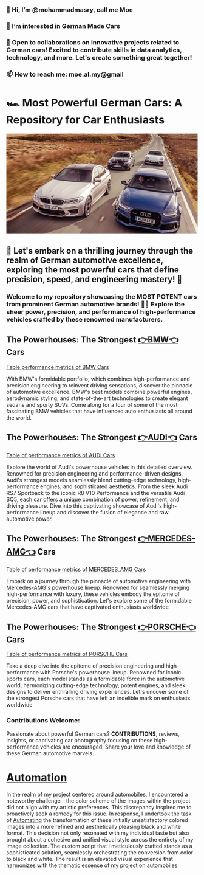 ### 👋 Hi, I’m  @mohammadmasry, call me Moe
### 👀 I’m interested in German Made Cars
### 💞️ Open to collaborations on innovative projects related to German cars! Excited to contribute skills in data analytics, technology, and more. Let's create something great together!
### 📫 How to reach me: moe.al.my@gmail 

# 🏎️ Most Powerful German Cars: A Repository for Car Enthusiasts 

![](Colored_Images/PHOTO/German_Cars.jpg)

## 🚀 Let's embark on a thrilling journey through the realm of German automotive excellence, exploring the most powerful cars that define precision, speed, and engineering mastery! 🌟

### Welcome to my repository showcasing the **MOST POTENT** cars from prominent German automotive brands! 🚗💨 Explore the sheer power, precision, and performance of high-performance vehicles crafted by these renowned manufacturers.


## The Powerhouses: The Strongest [👉BMW👈](Cars_Brands/BMW.md) Cars
[Table performance metrics of BMW Cars](Cars_Brands/BMW.md)

With BMW's formidable portfolio, which combines high-performance and precision engineering to reinvent driving sensations, discover the pinnacle of automotive excellence. BMW's best models combine powerful engines, aerodynamic styling, and state-of-the-art technologies to create elegant sedans and sporty SUVs. Come along for a tour of some of the most fascinating BMW vehicles that have influenced auto enthusiasts all around the world.

## The Powerhouses: The Strongest [👉AUDI👈](Cars_Brands/Audi.md) Cars
[Table of performance metrics of AUDI Cars](Cars_Brands/Audi.md)

Explore the world of Audi's powerhouse vehicles in this detailed overview. Renowned for precision engineering and performance-driven designs, Audi's strongest models seamlessly blend cutting-edge technology, high-performance engines, and sophisticated aesthetics. From the sleek Audi RS7 Sportback to the iconic R8 V10 Performance and the versatile Audi SQ5, each car offers a unique combination of power, refinement, and driving pleasure. Dive into this captivating showcase of Audi's high-performance lineup and discover the fusion of elegance and raw automotive power.



## The Powerhouses: The Strongest [👉MERCEDES-AMG👈](Cars_Brands/Mercedes.md) Cars
[Table of performance metrics of MERCEDES_AMG Cars](Cars_Brands/Mercedes.md)

Embark on a journey through the pinnacle of automotive engineering with Mercedes-AMG's powerhouse lineup. Renowned for seamlessly merging high-performance with luxury, these vehicles embody the epitome of precision, power, and sophistication. Let's explore some of the formidable Mercedes-AMG cars that have captivated enthusiasts worldwide

## The Powerhouses: The Strongest [👉PORSCHE👈](Cars_Brands/Porsche.md) Cars
[Table of performance metrics of PORSCHE Cars](Cars_Brands/Porsche.md)


Take a deep dive into the epitome of precision engineering and high-performance with Porsche's powerhouse lineup. Renowned for iconic sports cars, each model stands as a formidable force in the automotive world, harmonizing cutting-edge technology, potent engines, and sleek designs to deliver enthralling driving experiences. Let's uncover some of the strongest Porsche cars that have left an indelible mark on enthusiasts worldwide


### Contributions Welcome:
Passionate about powerful German cars? **CONTRIBUTIONS**, reviews, insights, or captivating car photography focusing on these high-performance vehicles are encouraged! Share your love and knowledge of these German automotive marvels.

# [Automation](Automation/Automation.md)
In the realm of my project centered around automobiles, I encountered a noteworthy challenge – the color scheme of the images within the project did not align with my artistic preferences. This discrepancy inspired me to proactively seek a remedy for this issue. In response, I undertook the task of [Automating](Automation/Automation.md) the transformation of these initially unsatisfactory colored images into a more refined and aesthetically pleasing black and white format. This decision not only resonated with my individual taste but also brought about a cohesive and unified visual style across the entirety of my image collection. The custom script that I meticulously crafted stands as a sophisticated solution, seamlessly orchestrating the conversion from color to black and white. The result is an elevated visual experience that harmonizes with the thematic essence of my project on automobiles


